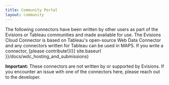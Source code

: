 ```yaml
---
title: Community Portal
layout: community
---
```


The following connectors have been written by other users as part of the Evisions or Tableau communities and made available for use.  The Evisions Cloud Connector is based on Tableau's open-source Web Data Connector and any connectors written for Tableau can be used in MAPS.  If you write a connector, [please contribute!]({{ site.baseurl }}/docs/wdc_hosting_and_submissions)

**Important:** These connectors are not written by or supported by Evisions.  If you encounter an issue with one of the connectors here, please reach out to the developer.

